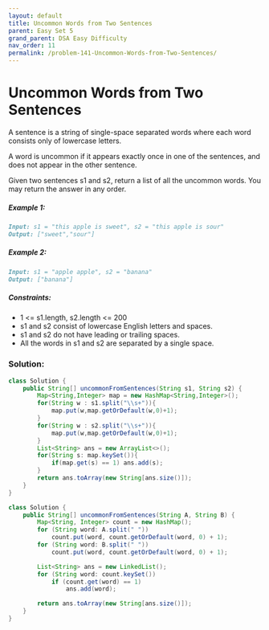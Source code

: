 ```yaml
---
layout: default
title: Uncommon Words from Two Sentences
parent: Easy Set 5
grand_parent: DSA Easy Difficulty
nav_order: 11
permalink: /problem-141-Uncommon-Words-from-Two-Sentences/
---
```

# Uncommon Words from Two Sentences

A sentence is a string of single-space separated words where each word consists only of lowercase letters.

A word is uncommon if it appears exactly once in one of the sentences, and does not appear in the other sentence.

Given two sentences s1 and s2, return a list of all the uncommon words. You may return the answer in any order.

##### Example 1:
```markdown
Input: s1 = "this apple is sweet", s2 = "this apple is sour"
Output: ["sweet","sour"]
```
##### Example 2:
```markdown
Input: s1 = "apple apple", s2 = "banana"
Output: ["banana"]
```
##### Constraints:
* 1 <= s1.length, s2.length <= 200
* s1 and s2 consist of lowercase English letters and spaces.
* s1 and s2 do not have leading or trailing spaces.
* All the words in s1 and s2 are separated by a single space.

### Solution:
```java
class Solution {
    public String[] uncommonFromSentences(String s1, String s2) {
        Map<String,Integer> map = new HashMap<String,Integer>();
        for(String w : s1.split("\\s+")){
            map.put(w,map.getOrDefault(w,0)+1);
        }
        for(String w : s2.split("\\s+")){
            map.put(w,map.getOrDefault(w,0)+1);
        }
        List<String> ans = new ArrayList<>();
        for(String s: map.keySet()){
            if(map.get(s) == 1) ans.add(s);
        }
        return ans.toArray(new String[ans.size()]);
    }
}
```
```java
class Solution {
    public String[] uncommonFromSentences(String A, String B) {
        Map<String, Integer> count = new HashMap();
        for (String word: A.split(" "))
            count.put(word, count.getOrDefault(word, 0) + 1);
        for (String word: B.split(" "))
            count.put(word, count.getOrDefault(word, 0) + 1);

        List<String> ans = new LinkedList();
        for (String word: count.keySet())
            if (count.get(word) == 1)
                ans.add(word);

        return ans.toArray(new String[ans.size()]);
    }
}
```